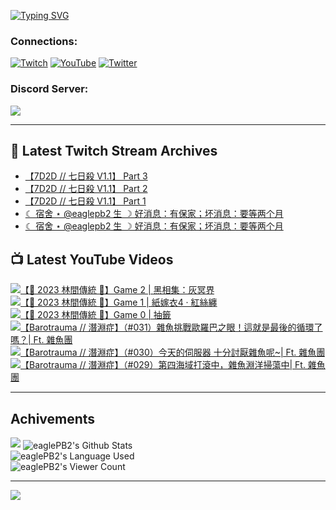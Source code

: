 <!--### Hello people, I'm EaglePB2 - The one who building something for fun 👋
Thank you for standby for this profile.   
The purpose of this profile is coming soon.   
You may come back later, as you wish if this readme.md is updated.   -->

<a href="https://git.io/typing-svg"><img src="https://readme-typing-svg.herokuapp.com?font=Fira+Code&duration=1000&pause=5000&vCenter=true&random=false&width=500&lines=%F0%9F%91%8B+Hello+Everyone%2C+I'm+EaglePB2.;%F0%9F%99%87+Thank+you+for+stopping+by+my+profile.+;%F0%9F%94%AD+%3D%3D%3D%3D+%F0%9F%94%AD;%F0%9F%91%8B+%E4%BD%A0%E5%A5%BD%EF%BC%8C%E6%AD%A1%E8%BF%8E%E4%BE%86%E5%88%B0%E6%88%91%E7%9A%84%E4%BB%A3%E7%A2%BC%E5%BA%AB%E3%80%82;%F0%9F%99%87+%E6%84%9F%E8%AC%9D%E5%89%8D%E4%BE%86%E5%8F%83%E8%A7%80%E5%B0%8F%E5%B1%8B+owo~" alt="Typing SVG" /></a>

### Connections:

[![Twitch](https://img.shields.io/badge/Twitch-9347FF?style=flat-square&logo=twitch&logoColor=white)](https://www.twitch.tv/eaglepb2)
[![YouTube](https://img.shields.io/badge/YouTube-%23FF0000.svg?style=flat-square&logo=YouTube&logoColor=white)](https://www.youtube.com/eaglepb2)
[![Twitter](https://img.shields.io/badge/Twitter-%231DA1F2.svg?style=flat-square&logo=Twitter&logoColor=white)](https://twitter.com/eaglepb2)

### Discord Server:

[![](https://invidget.switchblade.xyz/qKrub9b?theme=dark&language=ch)](https://discord.gg/qKrub9b)

---

## 👾 Latest Twitch Stream Archives
<!-- TWITCH:START -->
- [【7D2D // 七日殺 V1.1】 Part 3](https://www.twitch.tv/videos/2270930352)
- [【7D2D // 七日殺 V1.1】 Part 2](https://www.twitch.tv/videos/2270930147)
- [【7D2D // 七日殺 V1.1】 Part 1](https://www.twitch.tv/videos/2270929988)
- [☾ 宿舍 ⋆ @eaglepb2 生 ☽ 好消息：有保家；坏消息：要等两个月](https://www.twitch.tv/videos/2270678000)
- [☾ 宿舍 ⋆ @eaglepb2 生 ☽ 好消息：有保家；坏消息：要等两个月](https://www.twitch.tv/videos/2270675857)
<!-- TWITCH:END -->



## 📺 Latest YouTube Videos
<!-- YOUTUBE:START -->
<!-- YOUTUBE:END -->

<!-- BEGIN YOUTUBE-CARDS -->
<a href="https://www.youtube.com/watch?v=xCVatzKJ3TU">
  <picture>
    <source media="(prefers-color-scheme: dark)" srcset="https://ytcards.demolab.com/?id=xCVatzKJ3TU&title=%E3%80%90%F0%9F%8E%83+2023+%E6%9E%97%E9%96%93%E5%82%B3%E7%B5%B1+%F0%9F%8E%83%E3%80%91Game+2+%7C+%E9%BB%91%E7%9B%B8%E9%9B%86%EF%BC%9A%E7%81%B0%E5%86%A5%E7%95%8C&lang=zh&timestamp=1728373846&background_color=%230d1117&title_color=%23ffffff&stats_color=%23dedede&max_title_lines=1&width=250&border_radius=5&duration=20797">
    <img src="https://ytcards.demolab.com/?id=xCVatzKJ3TU&title=%E3%80%90%F0%9F%8E%83+2023+%E6%9E%97%E9%96%93%E5%82%B3%E7%B5%B1+%F0%9F%8E%83%E3%80%91Game+2+%7C+%E9%BB%91%E7%9B%B8%E9%9B%86%EF%BC%9A%E7%81%B0%E5%86%A5%E7%95%8C&lang=zh&timestamp=1728373846&background_color=%23ffffff&title_color=%2324292f&stats_color=%2357606a&max_title_lines=1&width=250&border_radius=5&duration=20797" alt="【🎃 2023 林間傳統 🎃】Game 2 | 黑相集：灰冥界" title="【🎃 2023 林間傳統 🎃】Game 2 | 黑相集：灰冥界">
  </picture>
</a>
<a href="https://www.youtube.com/watch?v=FA5j6MWIOhI">
  <picture>
    <source media="(prefers-color-scheme: dark)" srcset="https://ytcards.demolab.com/?id=FA5j6MWIOhI&title=%E3%80%90%F0%9F%8E%83+2023+%E6%9E%97%E9%96%93%E5%82%B3%E7%B5%B1+%F0%9F%8E%83%E3%80%91Game+1+%7C+%E7%B4%99%E5%AB%81%E8%A1%A34+%C2%B7+%E7%B4%85%E7%B5%B2%E7%BA%8F&lang=zh&timestamp=1728283338&background_color=%230d1117&title_color=%23ffffff&stats_color=%23dedede&max_title_lines=1&width=250&border_radius=5&duration=10246">
    <img src="https://ytcards.demolab.com/?id=FA5j6MWIOhI&title=%E3%80%90%F0%9F%8E%83+2023+%E6%9E%97%E9%96%93%E5%82%B3%E7%B5%B1+%F0%9F%8E%83%E3%80%91Game+1+%7C+%E7%B4%99%E5%AB%81%E8%A1%A34+%C2%B7+%E7%B4%85%E7%B5%B2%E7%BA%8F&lang=zh&timestamp=1728283338&background_color=%23ffffff&title_color=%2324292f&stats_color=%2357606a&max_title_lines=1&width=250&border_radius=5&duration=10246" alt="【🎃 2023 林間傳統 🎃】Game 1 | 紙嫁衣4 · 紅絲纏" title="【🎃 2023 林間傳統 🎃】Game 1 | 紙嫁衣4 · 紅絲纏">
  </picture>
</a>
<a href="https://www.youtube.com/watch?v=gBtoRtC7P-s">
  <picture>
    <source media="(prefers-color-scheme: dark)" srcset="https://ytcards.demolab.com/?id=gBtoRtC7P-s&title=%E3%80%90%F0%9F%8E%83+2023+%E6%9E%97%E9%96%93%E5%82%B3%E7%B5%B1+%F0%9F%8E%83%E3%80%91Game+0+%7C+%E6%8A%BD%E7%B1%A4&lang=zh&timestamp=1728272710&background_color=%230d1117&title_color=%23ffffff&stats_color=%23dedede&max_title_lines=1&width=250&border_radius=5&duration=988">
    <img src="https://ytcards.demolab.com/?id=gBtoRtC7P-s&title=%E3%80%90%F0%9F%8E%83+2023+%E6%9E%97%E9%96%93%E5%82%B3%E7%B5%B1+%F0%9F%8E%83%E3%80%91Game+0+%7C+%E6%8A%BD%E7%B1%A4&lang=zh&timestamp=1728272710&background_color=%23ffffff&title_color=%2324292f&stats_color=%2357606a&max_title_lines=1&width=250&border_radius=5&duration=988" alt="【🎃 2023 林間傳統 🎃】Game 0 | 抽籤" title="【🎃 2023 林間傳統 🎃】Game 0 | 抽籤">
  </picture>
</a>
<a href="https://www.youtube.com/watch?v=sCMQ6MdOFPE">
  <picture>
    <source media="(prefers-color-scheme: dark)" srcset="https://ytcards.demolab.com/?id=sCMQ6MdOFPE&title=%E3%80%90Barotrauma+%2F%2F+%E6%BD%9B%E6%B7%B5%E7%97%87%E3%80%91%EF%BC%88%23031%EF%BC%89%E9%9B%9C%E9%AD%9A%E6%8C%91%E6%88%B0%E6%AD%90%E7%BE%85%E5%B7%B4%E4%B9%8B%E7%9C%BC%EF%BC%81%E9%80%99%E5%B0%B1%E6%98%AF%E6%9C%80%E5%BE%8C%E7%9A%84%E5%BE%AA%E7%92%B0%E4%BA%86%E5%97%8E%EF%BC%9F%7C+Ft.+%E9%9B%9C%E9%AD%9A%E5%9C%98&lang=zh&timestamp=1728202433&background_color=%230d1117&title_color=%23ffffff&stats_color=%23dedede&max_title_lines=1&width=250&border_radius=5&duration=12567">
    <img src="https://ytcards.demolab.com/?id=sCMQ6MdOFPE&title=%E3%80%90Barotrauma+%2F%2F+%E6%BD%9B%E6%B7%B5%E7%97%87%E3%80%91%EF%BC%88%23031%EF%BC%89%E9%9B%9C%E9%AD%9A%E6%8C%91%E6%88%B0%E6%AD%90%E7%BE%85%E5%B7%B4%E4%B9%8B%E7%9C%BC%EF%BC%81%E9%80%99%E5%B0%B1%E6%98%AF%E6%9C%80%E5%BE%8C%E7%9A%84%E5%BE%AA%E7%92%B0%E4%BA%86%E5%97%8E%EF%BC%9F%7C+Ft.+%E9%9B%9C%E9%AD%9A%E5%9C%98&lang=zh&timestamp=1728202433&background_color=%23ffffff&title_color=%2324292f&stats_color=%2357606a&max_title_lines=1&width=250&border_radius=5&duration=12567" alt="【Barotrauma // 潛淵症】（#031）雜魚挑戰歐羅巴之眼！這就是最後的循環了嗎？| Ft. 雜魚團" title="【Barotrauma // 潛淵症】（#031）雜魚挑戰歐羅巴之眼！這就是最後的循環了嗎？| Ft. 雜魚團">
  </picture>
</a>
<a href="https://www.youtube.com/watch?v=r887vYUfijU">
  <picture>
    <source media="(prefers-color-scheme: dark)" srcset="https://ytcards.demolab.com/?id=r887vYUfijU&title=%E3%80%90Barotrauma+%2F%2F+%E6%BD%9B%E6%B7%B5%E7%97%87%E3%80%91%EF%BC%88%23030%EF%BC%89%E4%BB%8A%E5%A4%A9%E7%9A%84%E4%BC%BA%E6%9C%8D%E5%99%A8+%E5%8D%81%E5%88%86%E8%A8%8E%E5%8E%AD%E9%9B%9C%E9%AD%9A%E5%91%A2~%7C+Ft.+%E9%9B%9C%E9%AD%9A%E5%9C%98&lang=zh&timestamp=1728112812&background_color=%230d1117&title_color=%23ffffff&stats_color=%23dedede&max_title_lines=1&width=250&border_radius=5&duration=11129">
    <img src="https://ytcards.demolab.com/?id=r887vYUfijU&title=%E3%80%90Barotrauma+%2F%2F+%E6%BD%9B%E6%B7%B5%E7%97%87%E3%80%91%EF%BC%88%23030%EF%BC%89%E4%BB%8A%E5%A4%A9%E7%9A%84%E4%BC%BA%E6%9C%8D%E5%99%A8+%E5%8D%81%E5%88%86%E8%A8%8E%E5%8E%AD%E9%9B%9C%E9%AD%9A%E5%91%A2~%7C+Ft.+%E9%9B%9C%E9%AD%9A%E5%9C%98&lang=zh&timestamp=1728112812&background_color=%23ffffff&title_color=%2324292f&stats_color=%2357606a&max_title_lines=1&width=250&border_radius=5&duration=11129" alt="【Barotrauma // 潛淵症】（#030）今天的伺服器 十分討厭雜魚呢~| Ft. 雜魚團" title="【Barotrauma // 潛淵症】（#030）今天的伺服器 十分討厭雜魚呢~| Ft. 雜魚團">
  </picture>
</a>
<a href="https://www.youtube.com/watch?v=ZFm8iA4i1N8">
  <picture>
    <source media="(prefers-color-scheme: dark)" srcset="https://ytcards.demolab.com/?id=ZFm8iA4i1N8&title=%E3%80%90Barotrauma+%2F%2F+%E6%BD%9B%E6%B7%B5%E7%97%87%E3%80%91%EF%BC%88%23029%EF%BC%89%E7%AC%AC%E5%9B%9B%E6%B5%B7%E5%9F%9F%E6%89%93%E6%BB%BE%E4%B8%AD%EF%BC%8C%E9%9B%9C%E9%AD%9A%E6%B7%B5%E6%B4%8B%E6%8E%83%E8%95%A9%E4%B8%AD%7C+Ft.+%E9%9B%9C%E9%AD%9A%E5%9C%98&lang=zh&timestamp=1728027891&background_color=%230d1117&title_color=%23ffffff&stats_color=%23dedede&max_title_lines=1&width=250&border_radius=5&duration=18950">
    <img src="https://ytcards.demolab.com/?id=ZFm8iA4i1N8&title=%E3%80%90Barotrauma+%2F%2F+%E6%BD%9B%E6%B7%B5%E7%97%87%E3%80%91%EF%BC%88%23029%EF%BC%89%E7%AC%AC%E5%9B%9B%E6%B5%B7%E5%9F%9F%E6%89%93%E6%BB%BE%E4%B8%AD%EF%BC%8C%E9%9B%9C%E9%AD%9A%E6%B7%B5%E6%B4%8B%E6%8E%83%E8%95%A9%E4%B8%AD%7C+Ft.+%E9%9B%9C%E9%AD%9A%E5%9C%98&lang=zh&timestamp=1728027891&background_color=%23ffffff&title_color=%2324292f&stats_color=%2357606a&max_title_lines=1&width=250&border_radius=5&duration=18950" alt="【Barotrauma // 潛淵症】（#029）第四海域打滾中，雜魚淵洋掃蕩中| Ft. 雜魚團" title="【Barotrauma // 潛淵症】（#029）第四海域打滾中，雜魚淵洋掃蕩中| Ft. 雜魚團">
  </picture>
</a>
<!-- END YOUTUBE-CARDS -->

---

## Achivements
[![](https://github-profile-trophy.vercel.app/?username=eaglepb2&theme=monokai&no-bg=true&&title=Repositories,Issues,Commit,MultiLanguage)](https://github.com/anuraghazra/github-readme-stats)
<img align="center" alt="eaglePB2's Github Stats" src="https://github-readme-stats.vercel.app/api?username=eaglePB2&show_icons=true&hide_border=true&theme=merko" />
<br>
<img align="center" alt="eaglePB2's Language Used" src="https://github-readme-stats.vercel.app/api/top-langs/?username=eaglePB2&show_icons=true&hide_border=true&theme=merko&layout=compact&langs_count=8" />
<br>
<img align="center" alt="eaglePB2's Viewer Count" src="https://visitcount.itsvg.in/api?id=eaglepb2&label=Profile%20Views&color=3&icon=5&pretty=true" />

<hr>

<!-- RANDOMQUOTE:START -->
![](https://quotes-github-readme.vercel.app/api?type=horizontal&theme=merko)
<!-- RANDOMQUOTE:END -->


<!--
       _____   _   _   _____       _____   _   _   ____   
      |_   _| | | | | |  ___|     |  ___| | \ | | |  _  \  
        | |   | |_| | | |___      | |___  |  \| | | | | | 
        | |   |  _  | |  ___|     |  ___| |     | | | | | 
        | |   | | | | | |___      | |___  | |\  | | |_| | 
        |_|   |_| |_| |_____|     |_____| |_| \_| |____ / 
      
-->
